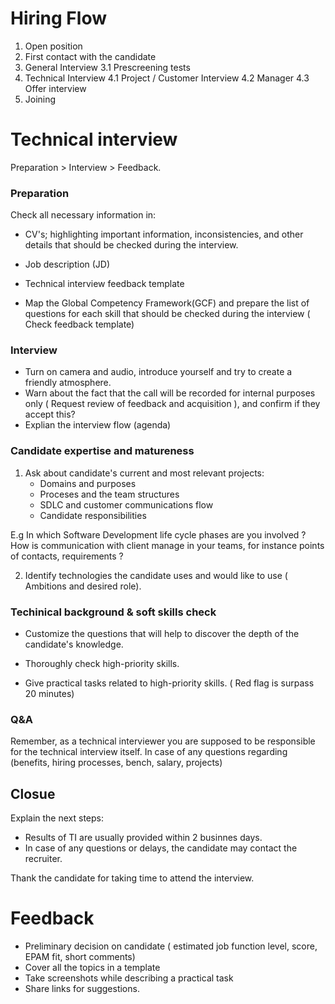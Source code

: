 # Hiring Flow

1. Open position
2. First contact with the candidate
3. General Interview
   3.1 Prescreening tests
4. Technical Interview
    4.1 Project / Customer Interview
    4.2 Manager
    4.3 Offer interview
5. Joining



# Technical interview 

Preparation > Interview > Feedback. 

### Preparation 

Check all necessary information in:

* CV's; highlighting important information, inconsistencies, and other details that should be checked during the interview.
* Job description (JD)
* Technical interview feedback template


* Map the Global Competency Framework(GCF) and prepare the list of questions for each skill that should be checked during the interview ( Check feedback template)


###  Interview

- Turn on camera and audio, introduce yourself and try to create a friendly atmosphere. 
- Warn about the fact that the call will be recorded for internal purposes only ( Request review of feedback and acquisition ), and confirm if they accept this?
- Explian the interview flow (agenda)

### Candidate expertise and matureness 

1) Ask about candidate's current and most relevant projects: 
   - Domains and purposes 
   - Proceses and the team structures
   - SDLC and customer communications flow
   - Candidate responsibilities 
  
E.g In which Software Development life cycle phases are you  involved ?
How is communication with client manage in your teams, for instance points of contacts, requirements ? 

2) Identify technologies the candidate uses and would like to use ( Ambitions and desired role).

### Techinical background & soft skills check

* Customize the questions that will help to discover the depth of the candidate's knowledge.

* Thoroughly check high-priority skills.

* Give practical tasks related to high-priority skills. ( Red flag is surpass 20 minutes)

### Q&A

Remember, as a technical interviewer you are supposed to be responsible for the technical interview itself. In case of any questions regarding (benefits, hiring processes, bench, salary, projects)

## Closue

Explain the next steps: 
- Results of TI are usually provided within 2 businnes days.
- In case of any questions or delays, the candidate may contact the recruiter.


Thank the candidate for taking time to attend the interview.


# Feedback

* Preliminary decision on candidate ( estimated job function level, score, EPAM fit, short comments)
* Cover all the topics in a template
* Take screenshots while describing a practical task
* Share links for suggestions.